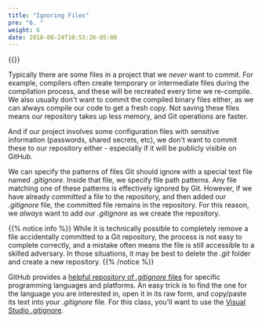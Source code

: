 ```yaml
---
title: "Ignoring Files"
pre: "6. "
weight: 6
date: 2018-08-24T10:53:26-05:00
---
```


{{<youtube LjUpxnmgdOQ>}}

Typically there are some files in a project that we _never_ want to commit.  For example, compilers often create temporary or intermediate files during the compilation process, and these will be recreated every time we re-compile. We also usually don't want to commit the compiled binary files either, as we can always compile our code to get a fresh copy.  Not saving these files means our repository takes up less memory, and Git operations are faster.  

And if our project involves some configuration files with sensitive information (passwords, shared secrets, etc), we don't want to commit these to our repository either - especially if it will be publicly visible on GitHub.

We can specify the patterns of files Git should ignore with a special text file named _.gitignore_.  Inside that file, we specify file path patterns.  Any file matching one of these patterns is effectively ignored by Git.  However, if we have already _committed_ a file to the repository, and then added our _.gitignore_ file, the committed file remains in the repository.  For this reason, we _always_ want to add our _.gitignore_ as we create the repository.

{{% notice info %}}
While it is technically possible to completely remove a file accidentally committed to a Git repository, the process is not easy to complete correctly, and a mistake often means the file is still accessible to a skilled adversary.  In those situations, it may be best to delete the _.git_ folder and create a new repository.
{{% /notice %}}

GitHub provides a [helpful repository of _.gitignore_ files](https://github.com/github/gitignore) for specific programming languages and platforms.  An easy trick is to find the one for the language you are interested in, open it in its raw form, and copy/paste its text into your _.gitignore_ file.  For this class, you'll want to use the [Visual Studio .gitignore](https://raw.githubusercontent.com/github/gitignore/master/VisualStudio.gitignore).


